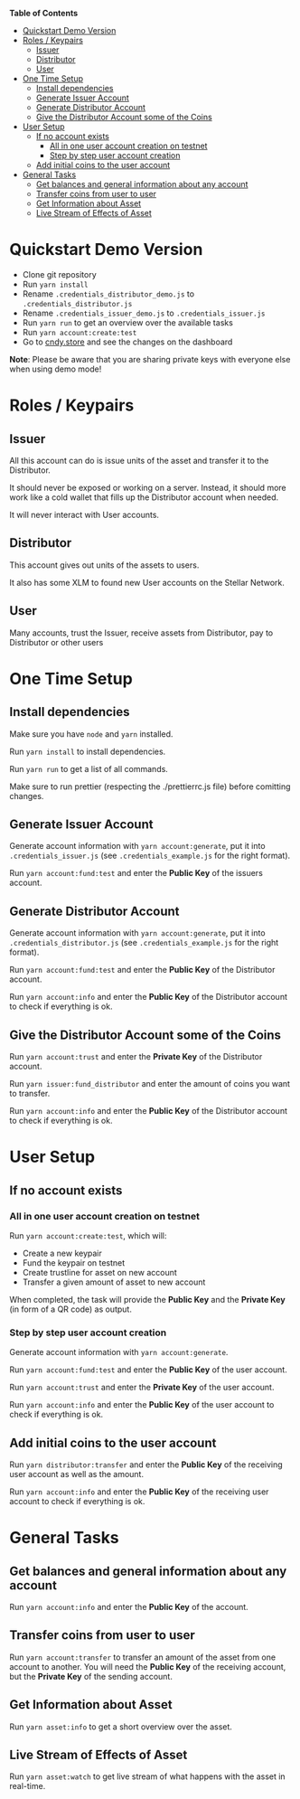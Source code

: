 <!-- markdown-toc start - Don't edit this section. Run M-x markdown-toc-refresh-toc -->
**Table of Contents**

- [Quickstart Demo Version](#quickstart-demo-version)
- [Roles / Keypairs](#roles--keypairs)
    - [Issuer](#issuer)
    - [Distributor](#distributor)
    - [User](#user)
- [One Time Setup](#one-time-setup)
    - [Install dependencies](#install-dependencies)
    - [Generate Issuer Account](#generate-issuer-account)
    - [Generate Distributor Account](#generate-distributor-account)
    - [Give the Distributor Account some of the Coins](#give-the-distributor-account-some-of-the-coins)
- [User Setup](#user-setup)
    - [If no account exists](#if-no-account-exists)
        - [All in one user account creation on testnet](#all-in-one-user-account-creation-on-testnet)
        - [Step by step user account creation](#step-by-step-user-account-creation)
    - [Add initial coins to the user account](#add-initial-coins-to-the-user-account)
- [General Tasks](#general-tasks)
    - [Get balances and general information about any account](#get-balances-and-general-information-about-any-account)
    - [Transfer coins from user to user](#transfer-coins-from-user-to-user)
    - [Get Information about Asset](#get-information-about-asset)
    - [Live Stream of Effects of Asset](#live-stream-of-effects-of-asset)

<!-- markdown-toc end -->

# Quickstart Demo Version

* Clone git repository
* Run `yarn install`
* Rename `.credentials_distributor_demo.js` to `.credentials_distributor.js`
* Rename `.credentials_issuer_demo.js` to `.credentials_issuer.js`
* Run `yarn run` to get an overview over the available tasks
* Run `yarn account:create:test`
* Go to [cndy.store](http://cndy.store) and see the changes on the dashboard

**Note**: Please be aware that you are sharing private keys with everyone else when using demo mode!


# Roles / Keypairs


## Issuer

All this account can do is issue units of the asset and transfer it to the Distributor.

It should never be exposed or working on a server. Instead, it should more work like a cold wallet that fills up the Distributor account when needed.

It will never interact with User accounts.


## Distributor

This account gives out units of the assets to users.

It also has some XLM to found new User accounts on the Stellar Network.


## User

Many accounts, trust the Issuer, receive assets from Distributor, pay to Distributor or other users


# One Time Setup


## Install dependencies

Make sure you have `node` and `yarn` installed.

Run `yarn install` to install dependencies.

Run `yarn run` to get a list of all commands.

Make sure to run prettier (respecting the ./prettierrc.js file) before comitting changes.


## Generate Issuer Account

Generate account information with `yarn account:generate`, put it into `.credentials_issuer.js` (see `.credentials_example.js` for the right format).

Run `yarn account:fund:test` and enter the **Public Key** of the issuers account.


## Generate Distributor Account

Generate account information with `yarn account:generate`, put it into `.credentials_distributor.js` (see `.credentials_example.js` for the right format).

Run `yarn account:fund:test` and enter the **Public Key** of the Distributor account.

Run `yarn account:info` and enter the **Public Key** of the Distributor account to check if everything is ok.


## Give the Distributor Account some of the Coins

Run `yarn account:trust` and enter the **Private Key** of the Distributor account.

Run `yarn issuer:fund_distributor` and enter the amount of coins you want to transfer.

Run `yarn account:info` and enter the **Public Key** of the Distributor account to check if everything is ok.


# User Setup


## If no account exists


### All in one user account creation on testnet


Run `yarn account:create:test`, which will:

* Create a new keypair
* Fund the keypair on testnet
* Create trustline for asset on new account
* Transfer a given amount of asset to new account

When completed, the task will provide the **Public Key** and the **Private Key** (in form of a QR code) as output.


### Step by step user account creation

Generate account information with `yarn account:generate`.

Run `yarn account:fund:test` and enter the **Public Key** of the user account.

Run `yarn account:trust` and enter the **Private Key** of the user account.

Run `yarn account:info` and enter the **Public Key** of the user account to check if everything is ok.


## Add initial coins to the user account

Run `yarn distributor:transfer` and enter the **Public Key** of the receiving user account as well as the amount.

Run `yarn account:info` and enter the **Public Key** of the receiving user account to check if everything is ok.


# General Tasks


## Get balances and general information about any account

Run `yarn account:info` and enter the **Public Key** of the account.


## Transfer coins from user to user

Run `yarn account:transfer` to transfer an amount of the asset from one account to another. You will need the **Public Key** of the receiving account, but the **Private Key** of the sending account.


## Get Information about Asset

Run `yarn asset:info` to get a short overview over the asset.

## Live Stream of Effects of Asset

Run `yarn asset:watch` to get live stream of what happens with the asset in real-time.
